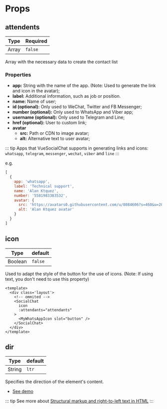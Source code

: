 # Props

## attendents

| Type     | Required   |
| -------- | ---------- |
| Array    | `false`    | 

Array with the necessary data to create the contact list

### Properties

- **app:** String with the name of the app. (Note: Used to generate the link and icon in the avatar);
- **label:** Additional information, such as job or position.
- **name:** Name of user;
- **id (optional):** Only used to WeChat, Twitter and FB Messenger;
- **number (optional):** Only used to WhatsApp and Viber app; 
- **username (optional):** Only used to Telegram and Line;
- **href (optional):** User to custom link;
- **avatar** 
  - **src:** Path or CDN to image avatar;
  - **alt:** Alternative text to user avatar;

::: tip
Apps that VueSocialChat supports in generating links and icons:  
`whatsapp`, `telegram`, `messenger`, `wechat`, `viber` and `line`
:::

e.g.

```js
[
  {
    app: 'whatsapp',
    label: 'Technical support',
    name: 'Alan Ktquez',
    number: '5581983383532',
    avatar: {
      src: 'https://avatars0.githubusercontent.com/u/8084606?s=460&u=20b6499a416cf7129a18e5c168cf387e159edb1a&v=4',
      alt: 'Alan Ktquez avatar'
    }
  }
]
```

## icon

| Type       | default    |
| ---------- | ---------- |
| Boolean    | `false`    | 

Used to adapt the style of the button for the use of icons. (Note: If using text, you don't need to use this property)


```vue {5}
<template>
  <div class='layout'>
    <!-- ommited -->
    <SocialChat
      icon
      :attendants="attendants"
    >
      <MyWhatsAppIcon slot="button" />  
    </SocialChat>
  </div>
</template>
```

## dir

| Type       | default    |
| ---------- | ---------- |
| String     | `ltr`      |

Specifies the direction of the element's content.

- [See demo](https://vue-social-chat.surge.sh/rtl)

::: tip
See more about [Structural markup and right-to-left text in HTML](https://www.w3.org/International/questions/qa-html-dir)
:::

